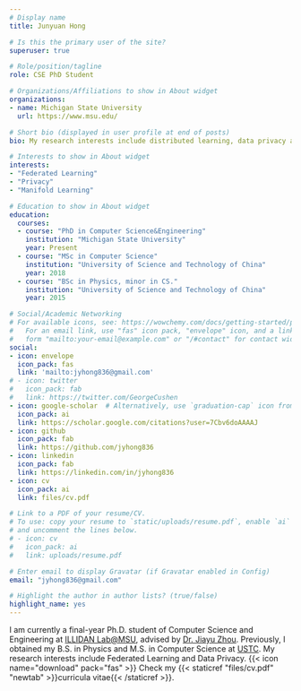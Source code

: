```yaml
---
# Display name
title: Junyuan Hong

# Is this the primary user of the site?
superuser: true

# Role/position/tagline
role: CSE PhD Student

# Organizations/Affiliations to show in About widget
organizations:
- name: Michigan State University
  url: https://www.msu.edu/

# Short bio (displayed in user profile at end of posts)
bio: My research interests include distributed learning, data privacy and deep learning.

# Interests to show in About widget
interests:
- "Federated Learning"
- "Privacy"
- "Manifold Learning"

# Education to show in About widget
education:
  courses:
  - course: "PhD in Computer Science&Engineering"
    institution: "Michigan State University"
    year: Present
  - course: "MSc in Computer Science"
    institution: "University of Science and Technology of China"
    year: 2018
  - course: "BSc in Physics, minor in CS."
    institution: "University of Science and Technology of China"
    year: 2015

# Social/Academic Networking
# For available icons, see: https://wowchemy.com/docs/getting-started/page-builder/#icons
#   For an email link, use "fas" icon pack, "envelope" icon, and a link in the
#   form "mailto:your-email@example.com" or "/#contact" for contact widget.
social:
- icon: envelope
  icon_pack: fas
  link: 'mailto:jyhong836@gmail.com'
# - icon: twitter
#   icon_pack: fab
#   link: https://twitter.com/GeorgeCushen
- icon: google-scholar  # Alternatively, use `graduation-cap` icon from fas icon_pack
  icon_pack: ai
  link: https://scholar.google.com/citations?user=7Cbv6doAAAAJ
- icon: github
  icon_pack: fab
  link: https://github.com/jyhong836
- icon: linkedin
  icon_pack: fab
  link: https://linkedin.com/in/jyhong836
- icon: cv
  icon_pack: ai
  link: files/cv.pdf

# Link to a PDF of your resume/CV.
# To use: copy your resume to `static/uploads/resume.pdf`, enable `ai` icons in `params.toml`, 
# and uncomment the lines below.
# - icon: cv
#   icon_pack: ai
#   link: uploads/resume.pdf

# Enter email to display Gravatar (if Gravatar enabled in Config)
email: "jyhong836@gmail.com"

# Highlight the author in author lists? (true/false)
highlight_name: yes
---
```


I am currently a final-year Ph.D. student of Computer Science and Engineering at [ILLIDAN Lab@MSU](https://illidanlab.github.io), advised by [Dr. Jiayu Zhou](https://jiayuzhou.github.io/). Previously, I obtained my B.S. in Physics and M.S. in Computer Science at [USTC](https://ustc.edu.cn/). My research interests include Federated Learning and Data Privacy. {{< icon name="download" pack="fas" >}} Check my {{< staticref "files/cv.pdf" "newtab" >}}curricula vitae{{< /staticref >}}.
